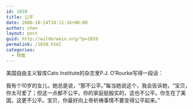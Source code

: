 ```yaml
---
id: 1039
title: 公平
date: 2008-10-14T10:11:16+00:00
author: chen
layout: post
guid: http://wilderwein.org/?p=1039
permalink: /1039.html
categories:
  - 转载
---
```

美国自由主义智库Cato Institute的杂志里P.J. O’Rourke写得一段话：

我有个10岁的女儿，她总是说，“那不公平。”每当她说这个，我会告诉她，“宝贝，你太可爱了；但这一点都不公平。你的家庭挺殷实的，这也不公平。你生在了美国，这更不公平。宝贝，你最好向上帝祈祷事情不要变得公平起来。”